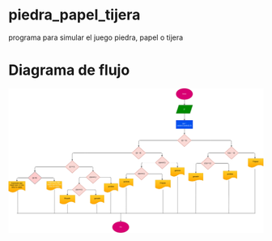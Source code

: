 # piedra_papel_tijera
programa para simular el juego piedra, papel o tijera
# Diagrama de flujo
![Diagrama de flujo](dagrama.png "Diagrama de flujo")
